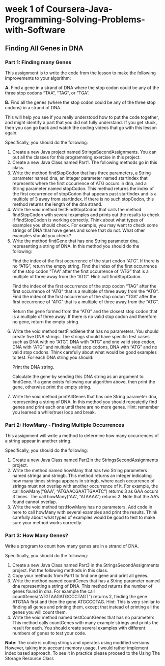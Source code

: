 <h1>week 1 of Coursera-Java-Programming-Solving-Problems-with-Software</h1>

<h2>Finding All Genes in DNA</h2>

<h3>Part 1: Finding many Genes</h3>

This assignment is to write the code from the lesson to make the following improvements to your algorithm:
<p>
<b>A.</b> Find a gene in a strand of DNA where the stop codon could be any of the three stop codons “TAA”, “TAG”, or “TGA”.
</p><p>
<b>B.</b> Find all the genes (where the stop codon could be any of the three stop codons) in a strand of DNA.
</p><p>
This will help you see if you really understood how to put the code together, and might identify a part that you did not fully understand. If you get stuck, then you can go back and watch the coding videos that go with this lesson again.
</p><p>
Specifically, you should do the following:
<ol>
  <li>
Create a new Java project named StringsSecondAssignments. You can put all the classes for this programming exercise in this project.
  </li><li>
Create a new Java Class named Part1. The following methods go in this class.
  </li><li>
Write the method findStopCodon that has three parameters, a String parameter named dna, an integer parameter named startIndex that represents where the first occurrence of ATG occurs in dna, and a String parameter named stopCodon. This method returns the index of the first occurrence of stopCodon that appears past startIndex and is a multiple of 3 away from startIndex. If there is no such stopCodon, this method returns the length of the dna strand.
  </li><li>
Write the void method testFindStopCodon that calls the method findStopCodon with several examples and prints out the results to check if findStopCodon is working correctly. Think about what types of examples you should check. For example, you may want to check some strings of DNA that have genes and some that do not. What other examples should you check?
  </li><li>
Write the method findGene that has one String parameter dna, representing a string of DNA. In this method you should do the following:
<p>
Find the index of the first occurrence of the start codon “ATG”. If there is no “ATG”, return the empty string.
Find the index of the first occurrence of the stop codon “TAA” after the first occurrence of “ATG” that is a multiple of three away from the “ATG”. Hint: call findStopCodon.</p><p>
Find the index of the first occurrence of the stop codon “TAG” after the first occurrence of “ATG” that is a multiple of three away from the “ATG”. Find the index of the first occurrence of the stop codon “TGA” after the first occurrence of “ATG” that is a multiple of three away from the “ATG”.</p><p>
Return the gene formed from the “ATG” and the closest stop codon that is a multiple of three away. If there is no valid stop codon and therefore no gene, return the empty string.</p></li><li>
Write the void method testFindGene that has no parameters. You should create five DNA strings. The strings should have specific test cases such as DNA with no “ATG”, DNA with “ATG” and one valid stop codon, DNA with “ATG” and multiple valid stop codons, DNA with “ATG” and no valid stop codons. Think carefully about what would be good examples to test. For each DNA string you should:
  <p>
    Print the DNA string.</p><p>
Calculate the gene by sending this DNA string as an argument to findGene. If a gene exists following our algorithm above, then print the gene, otherwise print the empty string.</p></li><li>
Write the void method printAllGenes that has one String parameter dna, representing a string of DNA. In this method you should repeatedly find genes and print each one until there are no more genes. Hint: remember you learned a while(true) loop and break.
  </li></ol>
<h3>Part 2: HowMany - Finding Multiple Occurrences</h3>
<p>
This assignment will write a method to determine how many occurrences of a string appear in another string.
</p><p>
Specifically, you should do the following:
</p>
<ol><li>
Create a new Java Class named Part2in the StringsSecondAssignments project.
  </li><li>
Write the method named howMany that has two String parameters named stringa and stringb. This method returns an integer indicating how many times stringa appears in stringb, where each occurrence of stringa must not overlap with another occurrence of it. For example, the call howMany(“GAA”, “ATGAACGAATTGAATC”) returns 3 as GAA occurs 3 times. The call howMany(“AA”, “ATAAAA”) returns 2. Note that the AA’s found cannot overlap.
  </li><li>
Write the void method testHowMany has no parameters. Add code in here to call howMany with several examples and print the results. Think carefully about what types of examples would be good to test to make sure your method works correctly.
  </li></ol>
<h3>Part 3: How Many Genes?</h3>
<p>
Write a program to count how many genes are in a strand of DNA.
</p><p>
Specifically, you should do the following:
</p><ol><li>
Create a new Java Class named Part3 in the StringsSecondAssignments project. Put the following methods in this class.
  </li><li>
Copy your methods from Part1 to find one gene and print all genes.
  </li><li>
Write the method named countGenes that has a String parameter named dna representing a string of DNA. This method returns the number of genes found in dna. For example the call countGenes(“ATGTAAGATGCCCTAGT”) returns 2, finding the gene ATGTAA first and then the gene ATGCCCTAG. Hint: This is very similar to finding all genes and printing them, except that instead of printing all the genes you will count them.
  </li><li>
Write the void method named testCountGenes that has no parameters. This method calls countGenes with many example strings and prints the result for each. You should create several examples with different numbers of genes to test your code.
  </li></ol><p>
  <b>Note:</b> The code is cutting strings and operates using modified versions. However, taking into account memory usage, I would rather implement index based approach. To see it in practice please proceed to the Using The Storage Resource Class</p>
